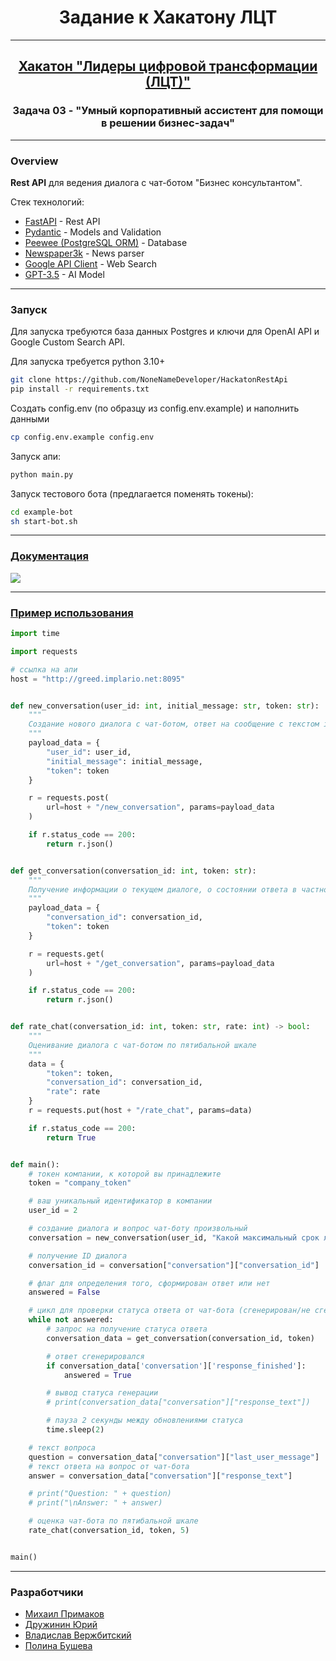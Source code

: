 <h1 align="center">Задание к Хакатону ЛЦТ</h1>

<hr>

<h2 align="center"><a href link="https://lk.leaders2023.innoagency.ru">Хакатон "Лидеры цифровой трансформации (ЛЦТ)"</a></h2>
<h3 align="center">Задача 03 - "Умный корпоративный ассистент для помощи в решении бизнес-задач"</h3>

<hr>

<h3>Overview</h3>

<b>Rest API</b> для ведения диалога с чат-ботом "Бизнес консультантом".

Стек технологий:
<ul>
    <li><a href="https://fastapi.tiangolo.com/">FastAPI</a> - Rest API</li>
    <li><a href="https://docs.pydantic.dev/latest/">Pydantic</a> - Models and Validation</li>
    <li><a href="https://docs.peewee-orm.com/en/latest/">Peewee (PostgreSQL ORM)</a> - Database</li>
    <li><a href="https://newspaper.readthedocs.io/en/latest/">Newspaper3k</a> - News parser</li>
    <li><a href="https://github.com/googleapis/google-api-python-client/blob/main/docs/README.md">Google API Client</a> - Web Search</li>
    <li><a href="https://openai.com/">GPT-3.5</a> - AI Model</li>
</ul>

<hr>
<a name="run"><h3>Запуск</h3></a>

Для запуска требуются база данных Postgres и ключи для OpenAI API и Google Custom Search API.

Для запуска требуется python 3.10+
```bash
git clone https://github.com/NoneNameDeveloper/HackatonRestApi
pip install -r requirements.txt
```
Создать config.env (по образцу из config.env.example) и наполнить данными
```bash
cp config.env.example config.env
```
Запуск апи:
```bash
python main.py
```

Запуск тестового бота (предлагается поменять токены):
```bash
cd example-bot
sh start-bot.sh
```
<hr>

<h3><a href="http://greed.implario.net:8095/docs">Документация</a></h3>
<img src="https://i.ibb.co/528W9qq/image.png"></img>


<hr>

<h3><a href="http://greed.implario.net:8095/docs/example">Пример использования</a></h3>

```python
import time

import requests

# ссылка на апи
host = "http://greed.implario.net:8095"


def new_conversation(user_id: int, initial_message: str, token: str):
    """
    Создание нового диалога с чат-ботом, ответ на сообщение с текстом initial_message
    """
    payload_data = {
        "user_id": user_id,
        "initial_message": initial_message,
        "token": token
    }

    r = requests.post(
        url=host + "/new_conversation", params=payload_data
    )

    if r.status_code == 200:
        return r.json()


def get_conversation(conversation_id: int, token: str):
    """
    Получение информации о текущем диалоге, о состоянии ответа в частности
    """
    payload_data = {
        "conversation_id": conversation_id,
        "token": token
    }

    r = requests.get(
        url=host + "/get_conversation", params=payload_data
    )

    if r.status_code == 200:
        return r.json()


def rate_chat(conversation_id: int, token: str, rate: int) -> bool:
    """
    Оценивание диалога с чат-ботом по пятибальной шкале
    """
    data = {
        "token": token,
        "conversation_id": conversation_id,
        "rate": rate
    }
    r = requests.put(host + "/rate_chat", params=data)

    if r.status_code == 200:
        return True


def main():
    # токен компании, к которой вы принадлежите
    token = "company_token"

    # ваш уникальный идентификатор в компании
    user_id = 2

    # создание диалога и вопрос чат-боту произвольный
    conversation = new_conversation(user_id, "Какой максимальный срок лишения свободы в РФ?", token)

    # получение ID диалога
    conversation_id = conversation["conversation"]["conversation_id"]

    # флаг для определения того, сформирован ответ или нет
    answered = False

    # цикл для проверки статуса ответа от чат-бота (сгенерирован/не сгенерирован)
    while not answered:
        # запрос на получение статуса ответа
        conversation_data = get_conversation(conversation_id, token)

        # ответ сгенерировался
        if conversation_data['conversation']['response_finished']:
            answered = True

        # вывод статуса генерации
        # print(conversation_data["conversation"]["response_text"])

        # пауза 2 секунды между обновлениями статуса
        time.sleep(2)

    # текст вопроса
    question = conversation_data["conversation"]["last_user_message"]
    # текст ответа на вопрос от чат-бота
    answer = conversation_data["conversation"]["response_text"]

    # print("Question: " + question)
    # print("\nAnswer: " + answer)

    # оценка чат-бота по пятибальной шкале
    rate_chat(conversation_id, token, 5)


main()
```

<hr>

<h3>Разработчики</h3>
<ul>
    <li><a href="https://t.me/delfikpro">Михаил Примаков</a></li>
    <li><a href="https://t.me/PontiyCoder">Дружинин Юрий</a></li>
    <li><a href="https://t.me/wasodert">Владислав Вержбитский</a></li>
    <li><a href="https://t.me/Polina_Busheva">Полина Бушева</a></li>
</ul>